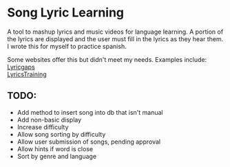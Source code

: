 # Song Lyric Learning
A tool to mashup lyrics and music videos for language learning.
A portion of the lyrics are displayed and the user must fill
in the lyrics as they hear them. I wrote this for myself to 
practice spanish.

Some websites offer this but didn't meet my needs. Examples include:   
[Lyricgaps](www.lyricsgap.com)    
[LyricsTraining](lyricstraining.com)    




## TODO:
 * Add method to insert song into db that isn't manual  
 * Add non-basic display   
 * Increase difficulty   
 * Allow song sorting by difficulty		
 * Allow user submission of songs, pending approval		
 * Allow hints if word is close		
 * Sort by genre and language		
